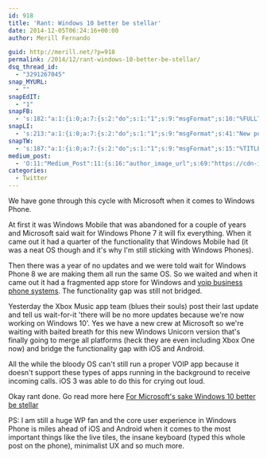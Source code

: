 ```yaml
---
id: 918
title: 'Rant: Windows 10 better be stellar'
date: 2014-12-05T06:24:16+00:00
author: Merill Fernando

guid: http://merill.net/?p=918
permalink: /2014/12/rant-windows-10-better-be-stellar/
dsq_thread_id:
  - "3291267045"
snap_MYURL:
  - ""
snapEdIT:
  - "1"
snapFB:
  - 's:182:"a:1:{i:0;a:7:{s:2:"do";s:1:"1";s:9:"msgFormat";s:10:"%FULLTEXT%";s:8:"postType";s:1:"T";s:9:"isAutoImg";s:1:"A";s:8:"imgToUse";s:0:"";s:9:"isAutoURL";s:1:"A";s:8:"urlToUse";s:0:"";}}";'
snapLI:
  - 's:213:"a:1:{i:0;a:7:{s:2:"do";s:1:"1";s:9:"msgFormat";s:41:"New post has been published on %SITENAME%";s:8:"postType";s:1:"A";s:9:"isAutoImg";s:1:"A";s:8:"imgToUse";s:0:"";s:9:"isAutoURL";s:1:"A";s:8:"urlToUse";s:0:"";}}";'
snapTW:
  - 's:187:"a:1:{i:0;a:7:{s:2:"do";s:1:"1";s:9:"msgFormat";s:15:"%TITLE% - %URL%";s:8:"attchImg";s:1:"1";s:9:"isAutoImg";s:1:"A";s:8:"imgToUse";s:0:"";s:9:"isAutoURL";s:1:"A";s:8:"urlToUse";s:0:"";}}";'
medium_post:
  - 'O:11:"Medium_Post":11:{s:16:"author_image_url";s:69:"https://cdn-images-1.medium.com/fit/c/200/200/0*nOSMyIhdQJ9325FH.jpeg";s:10:"author_url";s:26:"https://medium.com/@merill";s:11:"byline_name";N;s:12:"byline_email";N;s:10:"cross_link";s:2:"no";s:2:"id";s:11:"6ead9ef349c";s:21:"follower_notification";s:3:"yes";s:7:"license";s:19:"all-rights-reserved";s:14:"publication_id";s:12:"99858869fb3c";s:6:"status";s:6:"public";s:3:"url";s:72:"https://medium.com/@merill/rant-windows-10-better-be-stellar-6ead9ef349c";}'
categories:
  - Twitter
---
```

<p>We have gone through this cycle with Microsoft when it comes to Windows Phone. </p><p>At first it was Windows Mobile that was abandoned for a couple of years and Microsoft said wait for Windows Phone 7 it will fix everything. When it came out it had a quarter of the functionality that Windows Mobile had (it was a neat OS though and it's why I'm still sticking with Windows Phones).</p><p>
Then there was a year of no updates and we were told wait for Windows Phone 8 we are making them all run the same OS. So we waited and when it came out it had a fragmented app store for Windows and <A href="http://go2axiom.com/voip-phone-system/">voip business phone systems</a>. The functionality gap was still not bridged.
</p><p>Yesterday the Xbox Music app team (blues their souls) post their last update and tell us wait-for-it 'there will be no more updates because we're now working on Windows 10'. Yes we have a new crew at Microsoft so we're waiting with baited breath for this new Windows Unicorn version that's finally going to merge all platforms (heck they are even including Xbox One now) and bridge the functionality gap with iOS and Android.

All the while the bloody OS can't still run a proper VOIP app because it doesn't support these types of apps running in the background to receive incoming calls. iOS 3 was able to do this for crying out loud.

Okay rant done. Go read more here 
<a href="http://wmpoweruser.com/windows-10-had-better-be-stellar/">For Microsoft's sake Windows 10 better be stellar </a>

PS: I am still a huge WP fan and the core user experience in Windows Phone is miles ahead of iOS and Android when it comes to the most important things like the live tiles, the insane keyboard (typed this whole post on the phone), minimalist UX and so much more. </p>